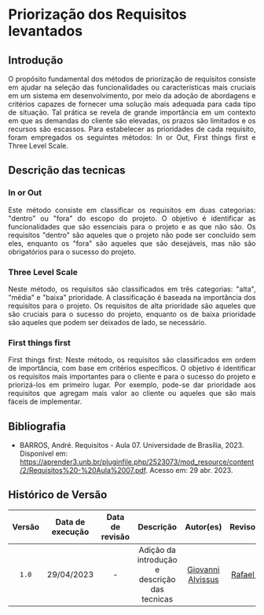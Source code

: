 # Priorização dos Requisitos levantados

## Introdução

<div style="text-align:justify">
O propósito fundamental dos métodos de priorização de requisitos consiste em ajudar na seleção das funcionalidades ou características mais cruciais em um sistema em desenvolvimento, por meio da adoção de abordagens e critérios capazes de fornecer uma solução mais adequada para cada tipo de situação. Tal prática se revela de grande importância em um contexto em que as demandas do cliente são elevadas, os prazos são limitados e os recursos são escassos. Para estabelecer as prioridades de cada requisito, foram empregados os seguintes métodos: In or Out, First things first e Three Level Scale.
</div>

## Descrição das tecnicas

### In or Out

<div style="text-align: justify">
Este método consiste em classificar os requisitos em duas categorias: "dentro" ou "fora" do escopo do projeto. O objetivo é identificar as funcionalidades que são essenciais para o projeto e as que não são. Os requisitos "dentro" são aqueles que o projeto não pode ser concluído sem eles, enquanto os "fora" são aqueles que são desejáveis, mas não são obrigatórios para o sucesso do projeto.
</div>

### Three Level Scale

<div style="text-align: justify">
Neste método, os requisitos são classificados em três categorias: "alta", "média" e "baixa" prioridade. A classificação é baseada na importância dos requisitos para o projeto. Os requisitos de alta prioridade são aqueles que são cruciais para o sucesso do projeto, enquanto os de baixa prioridade são aqueles que podem ser deixados de lado, se necessário.
</div>

### First things first

<div style="text-align: justify">
First things first: Neste método, os requisitos são classificados em ordem de importância, com base em critérios específicos. O objetivo é identificar os requisitos mais importantes para o cliente e para o sucesso do projeto e priorizá-los em primeiro lugar. Por exemplo, pode-se dar prioridade aos requisitos que agregam mais valor ao cliente ou aqueles que são mais fáceis de implementar.
</div>

## Bibliografia

- BARROS, André. Requisitos - Aula 07. Universidade de Brasília, 2023. Disponível em: <https://aprender3.unb.br/pluginfile.php/2523073/mod_resource/content/2/Requisitos%20-%20Aula%2007.pdf>. Acesso em: 29 abr. 2023.

## Histórico de Versão

| Versão | Data de execução  | Data de revisão |  Descrição    | Autor(es)     |  Revisor(es)  |
| :----: | :---------------: | :-------------: | :-----------: | :-----------: | :-----------: |
| `1.0` | 29/04/2023 | - | Adição da introdução e descrição das tecnicas | [Giovanni Alvissus](https://github.com/giovanni1106) | [Rafael Bosi](https://github.com/StrangeUnit28) |




